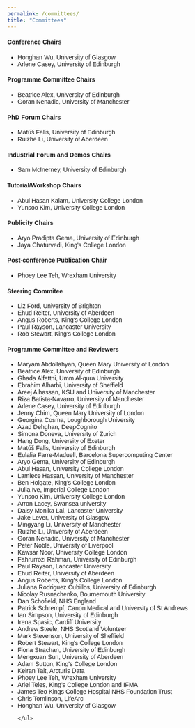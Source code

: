 ```yaml
---
permalink: /committees/
title: "Committees"
---
```


<html>
<meta name="viewport" content="width=device-width, initial-scale=1"> 
<head>
<style>
body {
  font-family: sans-serif;
}
a:link {
  color:  black;
  background-color: transparent;
  text-decoration: none;
}
a:visited {
  color: black;
  background-color: #F0F8FF;
  text-decoration: none;
}
a:hover {
  color: #003865;
  background-color: #F0F8FF;
  text-decoration: underline;
}
a:active {
  color: #003865;
  background-color: #F8F8FF;
  text-decoration: underline;
}
</style>
</head>
    
<body>
    <h4>Conference Chairs</h4> 
    <ul>
      <li>Honghan Wu, University of Glasgow</li>
      <li>Arlene Casey, University of Edinburgh</li>
    </ul>
    <h4>Programme Committee Chairs</h4>
    <ul>
      <li>Beatrice Alex, University of Edinburgh</li>
      <li>Goran Nenadic, University of Manchester</li>
    </ul>
    <h4>PhD Forum Chairs</h4>
    <ul>
      <li>Matúš Falis, University of Edinburgh</li>
      <li>Ruizhe Li, University of Aberdeen</li>
    </ul>
    <h4>Industrial Forum and Demos Chairs</h4>
    <ul>
      <li>Sam McInerney, University of Edinburgh</li>
    </ul>
    <h4>Tutorial/Workshop Chairs</h4>   
    <ul>
      <li>Abul Hasan Kalam, University College London</li>
      <li>Yunsoo Kim, University College London</li>
    </ul>
    <h4>Publicity Chairs</h4>
    <ul>
      <li>Aryo Pradipta Gema, University of Edinburgh</li>
      <li>Jaya Chaturvedi, King's College London</li>
    </ul>
    <h4>Post-conference Publication Chair</h4>
    <ul>
      <li>Phoey Lee Teh, Wrexham University</li>
    </ul>
   
  <h4>Steering Commitee</h4> 
<ul>
  <li>Liz Ford, University of Brighton</li>
  <li>Ehud Reiter, University of Aberdeen</li>
  <li>Angus Roberts, King's College London</li>
  <li>Paul Rayson, Lancaster University</li>
  <li>Rob Stewart, King's College London</li>
</ul>
    
 <h4>Programme Committee and Reviewers</h4>
  <ul>
    <li>Maryam	Abdollahyan, Queen Mary University of London
    <li>Beatrice Alex, University of Edinburgh
    <li>Ghada	Alfattni, Umm Al-qura University
    <li>Ebrahim	Alharbi, University of Sheffield
    <li>Areej	Alhassan, KSU and University of Manchester
    <li>Riza Batista-Navarro, University of Manchester
    <li>Arlene	Casey, University of Edinburgh
    <li>Jenny	Chim, Queen Mary University of London
    <li>Georgina Cosma,	Loughborough University
    <li>Azad	Dehghan, DeepCognito
    <li>Simona	Doneva, University of Zurich
    <li>Hang	Dong, University of Exeter
    <li>Matúš	Falis, University of Edinburgh
    <li>Eulalia	Farre-Maduell, Barcelona Supercomputing Center
    <li>Aryo	Gema, University of Edinburgh
    <li>Abul	Hasan, University College London
    <li>Lamiece	Hassan, University of Manchester
    <li>Ben	Holgate, King's College London
    <li>Julia	Ive, Imperial College London
    <li>Yunsoo	Kim, University College London
    <li>Arron	Lacey, Swansea university
    <li>Daisy Monika Lal, Lancaster University
    <li>Jake	Lever, University of Glasgow
    <li>Mingyang	Li, University of Manchester
    <li>Ruizhe	Li, University of Aberdeen
    <li>Goran	Nenadic, University of Manchester
    <li>Peter	Noble, University of Liverpool
    <li>Kawsar	Noor, University College London
    <li>Fahrurrozi	Rahman, University of Edinburgh
    <li>Paul	Rayson, Lancaster University
    <li>Ehud	Reiter, University of Aberdeen
    <li>Angus	Roberts, King's College London
    <li>Juliana	Rodriguez Cubillos, University of Edinburgh
    <li>Nicolay	Rusnachenko, Bournemouth University
    <li>Dan	Schofield, NHS England
    <li>Patrick	Schrempf, Canon Medical and University of St Andrews
    <li>Ian	Simpson, University of Edinburgh
    <li>Irena	Spasic,	Cardiff University
    <li>Andrew	Steele,	NHS Scotland Volunteer
    <li>Mark	Stevenson, University of Sheffield
    <li>Robert	Stewart, King's College London
    <li>Fiona	Strachan, University of Edinburgh
    <li>Mengxuan	Sun, University of Aberdeen
    <li>Adam	Sutton, King's College London
    <li>Keiran	Tait, Arcturis Data
    <li>Phoey Lee	Teh, Wrexham University
    <li>Ariel	Teles, King's College London and IFMA
    <li>James	Teo	Kings College Hospital NHS Foundation Trust</li>
    <li>Chris	Tomlinson, LifeArc</li>
    <li>Honghan	Wu, University of Glasgow</li>
    
    </ul>
</body>
</html>



